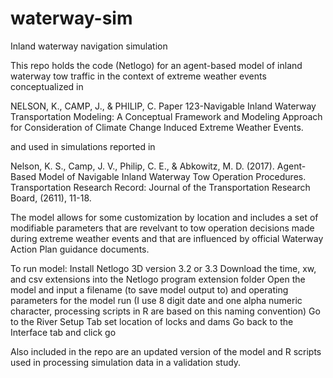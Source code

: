 # waterway-sim
Inland waterway navigation simulation

This repo holds the code (Netlogo) for an agent-based model of inland waterway tow traffic in the context of extreme weather events conceptualized in 

NELSON, K., CAMP, J., & PHILIP, C. Paper 123-Navigable Inland Waterway Transportation Modeling: A Conceptual Framework and Modeling Approach for Consideration of Climate Change Induced Extreme Weather Events. 

and used in simulations reported in  

Nelson, K. S., Camp, J. V., Philip, C. E., & Abkowitz, M. D. (2017). Agent-Based Model of Navigable Inland Waterway Tow Operation Procedures. Transportation Research Record: Journal of the Transportation Research Board, (2611), 11-18.


The model allows for some customization by location and includes a set of modifiable parameters that are revelvant to tow operation decisions made during extreme weather events and that are influenced by official Waterway Action Plan guidance documents.

To run model:
Install Netlogo 3D version 3.2 or 3.3
Download the time, xw, and csv extensions into the Netlogo program extension folder
Open the model and input a filename (to save model output to) and operating parameters for the model run (I use 8 digit date and one alpha numeric character, processing scripts in R are based on this naming convention)
Go to the River Setup Tab set location of locks and dams
Go back to the Interface tab and click go


Also included in the repo are an updated version of the model and R scripts used in processing simulation data in a validation study.

